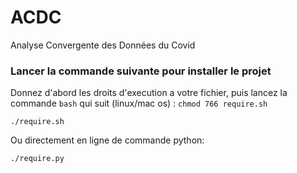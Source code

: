 # ACDC
Analyse Convergente des Données du Covid

### Lancer la commande suivante pour installer le projet
Donnez d'abord les droits d'execution a votre fichier, puis lancez la commande ```bash```  qui suit (linux/mac os) :
```chmod 766 require.sh```

```./require.sh```

Ou directement en ligne de commande python:

```./require.py```


